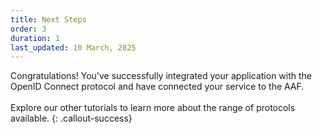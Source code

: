```yaml
---
title: Next Steps
order: 3
duration: 1
last_updated: 10 March, 2025
---
```


Congratulations! You've successfully integrated your application with the OpenID Connect protocol and have connected your service to the AAF.
<br><br>
Explore our other tutorials to learn more about the range of protocols available.
{: .callout-success}